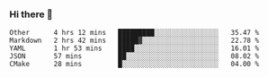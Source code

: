 ### Hi there 👋

<!--
**WShiBin/WShiBin** is a ✨ _special_ ✨ repository because its `README.md` (this file) appears on your GitHub profile.

Here are some ideas to get you started:

- 🔭 I’m currently working on ...
- 🌱 I’m currently learning ...
- 👯 I’m looking to collaborate on ...
- 🤔 I’m looking for help with ...
- 💬 Ask me about ...
- 📫 How to reach me: ...
- 😄 Pronouns: ...
- ⚡ Fun fact: ...
-->

<!--START_SECTION:waka-->
```text
Other      4 hrs 12 mins   █████████░░░░░░░░░░░░░░░░   35.47 % 
Markdown   2 hrs 42 mins   █████▓░░░░░░░░░░░░░░░░░░░   22.78 % 
YAML       1 hr 53 mins    ████░░░░░░░░░░░░░░░░░░░░░   16.01 % 
JSON       57 mins         ██░░░░░░░░░░░░░░░░░░░░░░░   08.02 % 
CMake      28 mins         █░░░░░░░░░░░░░░░░░░░░░░░░   04.00 % 
```
<!--END_SECTION:waka-->
